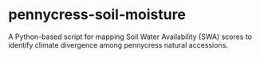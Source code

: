 # pennycress-soil-moisture
A Python-based script for mapping Soil Water Availability (SWA) scores to identify climate divergence among pennycress natural accessions.
